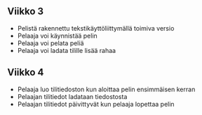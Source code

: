 ## Viikko 3

- Pelistä rakennettu tekstikäyttöliittymällä toimiva versio
- Pelaaja voi käynnistää pelin 
- Pelaaja voi pelata peliä
- Pelaaja voi ladata tilille lisää rahaa

## Viikko 4

- Pelaaja luo tilitiedoston kun aloittaa pelin ensimmäisen kerran
- Pelaajan tilitiedot ladataan tiedostosta
- Pelaajan tilitiedot päivittyvät kun pelaaja lopettaa pelin
